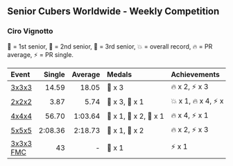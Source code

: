 ## Senior Cubers Worldwide - Weekly Competition
### Ciro Vignotto

🥇 = 1st senior, 🥈 = 2nd senior, 🥉 = 3rd senior, 💥 = overall record, 🔥 = PR average, ⚡ = PR single.

| Event | Single | Average | Medals | Achievements|
| :-- | --: | --: | :-- | :-- |
| [3x3x3](ciro_vignotto/333.md) | 14.59 | 18.05 | <span style="white-space: nowrap">🥉 x 3</span> | <span style="white-space: nowrap">🔥 x 2, ⚡ x 3</span> |
| [2x2x2](ciro_vignotto/222.md) | 3.87 | 5.74 | <span style="white-space: nowrap">🥈 x 3, 🥉 x 1</span> | <span style="white-space: nowrap">💥 x 1, 🔥 x 4, ⚡ x 3</span> |
| [4x4x4](ciro_vignotto/444.md) | 56.70 | 1:03.64 | <span style="white-space: nowrap">🥇 x 1, 🥈 x 2, 🥉 x 1</span> | <span style="white-space: nowrap">🔥 x 4, ⚡ x 1</span> |
| [5x5x5](ciro_vignotto/555.md) | 2:08.36 | 2:18.73 | <span style="white-space: nowrap">🥈 x 1, 🥉 x 2</span> | <span style="white-space: nowrap">🔥 x 2, ⚡ x 3</span> |
| [3x3x3 FMC](ciro_vignotto/333fm.md) | 43 | - | <span style="white-space: nowrap">🥉 x 1</span> | <span style="white-space: nowrap">⚡ x 1</span> |

<!-- Global site tag (gtag.js) - Google Analytics -->
<script async src="https://www.googletagmanager.com/gtag/js?id=UA-86348435-3"></script>
<script>window.dataLayer = window.dataLayer || []; function gtag() {dataLayer.push(arguments);} gtag('js', new Date()); gtag('config', 'UA-86348435-3');</script>
